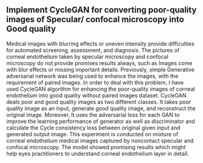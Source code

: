 ## Implement CycleGAN for converting poor-quality images of Specular/ confocal microscopy into Good quality

Medical images with blurring effects or uneven intensity provide difficulties for automated screening, assessment, and diagnosis. The pictures of corneal endothelium taken by specular microscopy and confocal microscopy do not provide promises results always, such as Images come with blur effects or missing important details. Previously, simple Generative adversarial network was being used to enhance the images, with the requirement of paired images. In order to deal with this problem, I have used CycleGAN algorithm for enhancing the poor-quality images of corneal endothelium into good quality without paired images dataset. CycleGAN deals poor and good quality images as two different classes. It takes poor quality image as an input, generate good quality image, and reconstruct the original image. Moreover, It uses the adversarial loss for each GAN to improve the learning performance of generator as well as discriminator and calculate the Cycle consistency loss between original given input and generated output image. This experiment is conducted on mixture of corneal endothelium medical images captured by noncontact specular and confocal microscopy. The model showed promising results which might help eyes practitioners to understand corneal endothelium layer in detail.
